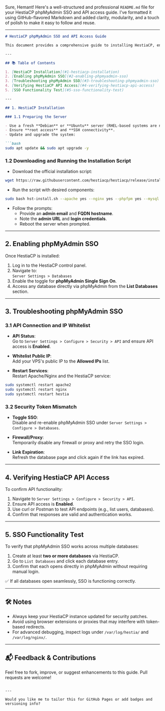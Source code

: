 Sure, Hemant! Here's a well-structured and professional `README.md` file for your HestiaCP phpMyAdmin SSO and API access guide. I've formatted it using GitHub-flavored Markdown and added clarity, modularity, and a touch of polish to make it easy to follow and reuse.

---

```markdown
# HestiaCP phpMyAdmin SSO and API Access Guide

This document provides a comprehensive guide to installing HestiaCP, enabling and troubleshooting phpMyAdmin Single Sign-On (SSO), and verifying API access. It also includes a quick test to validate SSO functionality across multiple databases.

---

## 📚 Table of Contents

1. [HestiaCP Installation](#1-hestiacp-installation)  
2. [Enabling phpMyAdmin SSO](#2-enabling-phpmyadmin-sso)  
3. [Troubleshooting phpMyAdmin SSO](#3-troubleshooting-phpmyadmin-sso)  
4. [Verifying HestiaCP API Access](#4-verifying-hestiacp-api-access)  
5. [SSO Functionality Test](#5-sso-functionality-test)

---

## 1. HestiaCP Installation

### 1.1 Preparing the Server

- Use a fresh **Debian** or **Ubuntu** server (RHEL-based systems are not supported).
- Ensure **root access** and **SSH connectivity**.
- Update and upgrade the system:

```bash
sudo apt update && sudo apt upgrade -y
```

### 1.2 Downloading and Running the Installation Script

- Download the official installation script:

```bash
wget https://raw.githubusercontent.com/hestiacp/hestiacp/release/install/hst-install.sh
```

- Run the script with desired components:

```bash
sudo bash hst-install.sh --apache yes --nginx yes --phpfpm yes --mysql yes --exim yes --dovecot yes --clamav yes --spamassassin yes --iptables yes --fail2ban yes
```

- Follow the prompts:
  - Provide an **admin email** and **FQDN hostname**.
  - Note the **admin URL** and **login credentials**.
  - Reboot the server when prompted.

---

## 2. Enabling phpMyAdmin SSO

Once HestiaCP is installed:

1. Log in to the HestiaCP control panel.
2. Navigate to:  
   `Server Settings > Databases`
3. Enable the toggle for **phpMyAdmin Single Sign On**.
4. Access any database directly via phpMyAdmin from the **List Databases** section.

---

## 3. Troubleshooting phpMyAdmin SSO

### 3.1 API Connection and IP Whitelist

- **API Status**:  
  Go to `Server Settings > Configure > Security > API` and ensure API access is **Enabled**.

- **Whitelist Public IP**:  
  Add your VPS's public IP to the **Allowed IPs** list.

- **Restart Services**:  
  Restart Apache/Nginx and the HestiaCP service:

```bash
sudo systemctl restart apache2
sudo systemctl restart nginx
sudo systemctl restart hestia
```

### 3.2 Security Token Mismatch

- **Toggle SSO**:  
  Disable and re-enable phpMyAdmin SSO under `Server Settings > Configure > Databases`.

- **Firewall/Proxy**:  
  Temporarily disable any firewall or proxy and retry the SSO login.

- **Link Expiration**:  
  Refresh the database page and click again if the link has expired.

---

## 4. Verifying HestiaCP API Access

To confirm API functionality:

1. Navigate to `Server Settings > Configure > Security > API`.
2. Ensure API access is **Enabled**.
3. Use curl or Postman to test API endpoints (e.g., list users, databases).
4. Confirm that responses are valid and authentication works.

---

## 5. SSO Functionality Test

To verify that phpMyAdmin SSO works across multiple databases:

1. Create at least **two or more databases** via HestiaCP.
2. Go to `List Databases` and click each database entry.
3. Confirm that each opens directly in phpMyAdmin without requiring manual login.

✅ If all databases open seamlessly, SSO is functioning correctly.

---

## 🛠️ Notes

- Always keep your HestiaCP instance updated for security patches.
- Avoid using browser extensions or proxies that may interfere with token-based redirects.
- For advanced debugging, inspect logs under `/var/log/hestia/` and `/var/log/nginx/`.

---

## 📬 Feedback & Contributions

Feel free to fork, improve, or suggest enhancements to this guide. Pull requests are welcome!

```

---

Would you like me to tailor this for GitHub Pages or add badges and versioning info?
